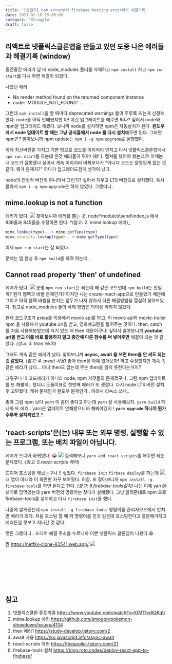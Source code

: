 ```yaml
---
title: '[삽질기] npm error부터 firebase hosting error까지 해결기록'
date: 2021-02-16 15:00:00
category: 'Struggle'
draft: false
---
```


## 리액트로 넷플릭스클론앱을 만들고 있던 도중 나온 에러들과 해결기록 (window)

중간중간 에러가 날 때 node_modules 폴더를 삭제하고 `npm install` 하고 `npm run start`를 다시 하면 해결이 되었다.

나왔던 에러

- No render method found on the returned component instance
- code: 'MODULE_NOT_FOUND' ...

그런데 `npm install`을 할 때마다 deprecated warnings 들이 주루룩 뜨는게 신경쓰였다.
node를 아직 안배웠지만 아! 이건 업그레이드를 해주면 되나? 싶어서 node와 npm을 업그레이드 해봤다. 보니까 node를 설치하면 npm은 자동설치가 된다. **윈도우에서 node 업데이트 할 때는 그냥 공식홈에서 node 를 다시 설치**해주면 된다. 그러면 npm은?
알아보니까 npm update는 `npm i -g npm-upgrade`로 실행했다.

이제 최신버전을 가지고 기쁜 맘으로 코드를 이리저리 만지고 다시 넷플릭스클론앱에서
`npm run start`를 하는데 온갖 에러들이 튀어나왔다. 캡쳐를 했어야 했는데😥
이때는 내 코드가 잘못됐나 싶어서 계속 이리저리 바꿔보다가 "아니다 코드는 잘못된게 없는 것 같다. 뭐가 문제지?" 하다가 업그레이드한게 생각이 났다.

node의 안정적 버전이 아니라서 그런가? 싶어서 지우고 LTS 버전으로 설치했다.
혹시 몰라서 `npm i -g npm-upgrade`은 하지 않았다.
그랬더니..

## mime.lookup is not a function

에러가 떴다.
![](https://images.velog.io/images/yonyas/post/5d8f1dc2-665e-4814-8e44-320fc9bdae6b/mim.png)
찾아보니까 에러를 뿜는 곳, node*modules\send\index.js 에서 838줄과 845줄을 수정하면 된다.
*(참고: 2. mime.lookup 에러)\_

```js
mime.lookup(type)-- > mime.getType(type)
mime.charsets.lookup(type)-- > mime.getType(type)
```

이제 `npm run start`는 잘 되었다.

문제는 앱 완성 후 `npm build`를 하려 하는데..

## Cannot read property 'then' of undefined

에러가 떴다.
![](https://images.velog.io/images/yonyas/post/0ec9b948-8670-40ce-83e1-ff10537e388a/then.png)
분명 `npm run start`는 되는데 왜 같은 코드인데 `npm build`는 안될까? 뭔가 웹팩과 바벨 문제인가? 하지만 나는 create-react-app으로 만들었기 때문에 그리고 아직 웹팩 바벨을 만지는 엄두가 나지 않아서 다른 해결방법을 열심히 찾아보았다.
참고로 node_modules 폴더 삭제 방법은 더이상 먹히지 않았다.

현재 코드구조가 axios를 이용해서 movie api를 받고, 이 movie api와 movie-trailer npm 을 사용해서 youtube url을 받고, 영화예고편을 틀어주는 것이다. then, catch 를 처음 사용해보았는데 저기 있는 저 then 때문이구나! 싶어서 알아보니까 **youtube url을 받고 이를 바로 활용하지 말고 중간에 다른 함수를 써 넣어주면** 해결이 되는 것 같았다. _(참고: 3. then 에러1)_

그래도 계속 같은 에러가 났다.
찾아보니까 **async, await 을 쓰면 then을 안 써도 되는 것 같았다**. _(참고: 4. await 사용)_
좋아 then을 아예 없애보자! 하고 수정했지만 계속 똑같은 에러가 났다...
아니 then도 없는데 무슨 then을 읽지 못한다는거지?

그렇구나 내 코드에러가 아니라 node, npm 저것들의 문제겠구나.
그럼 npm 업데이트를 또 해볼까.. 했더니 도돌이표로 첫번째 에러가 또 생겼다.
다시 node LTS 버전 설치 후 고민했다. 캐쉬 문제인가 윈도우 문제인가.. 이래서 리눅스 쓰나..

좋아 그럼 npm 보다 yarn 이 좀더 좋다고 하는데 yarn 을 사용해보자.
`yarn build` 하니까 또 에러..
yarn은 업데이트 안해봤으니까 해봐야겠지 !
**`yarn upgrade` 하니까 뭔가 주루룩 설치되었고** !!

## 'react-scripts'은(는) 내부 또는 외부 명령, 실행할 수 있는 프로그램, 또는 배치 파일이 아닙니다.

에러가 드디어 바뀌었다. 😭
![](https://images.velog.io/images/yonyas/post/3394c637-f757-4d39-99aa-88f15f3402a9/react-script.png)
검색해보니 `yarn add react-scripts`를 해주면 되는 문제였다. _(참고: 5.react-scripts 에러)_

드디어 호스팅을 해보는구나 !! 싶었다.
`firebase init` `firbase deploy`를 하는데
![](https://images.velog.io/images/yonyas/post/5eedfa28-e93a-4160-b303-8da3188057b1/1Wv9O.png)
내 앱이 아니라 이 화면만 자꾸 보여줬다.
허참.
또 찾아보니까 `npm install -g firebase-tools`를 하면 된다고 한다. _(참고: 6.firebase-tools설치)_
나는 이제 yarn을 쓰기로 맘먹었는데 yarn 버전의 명령어는 찾다가 실패했다. 그냥 알려준대로 npm 으로 firebase-tools를 설치하고 다시 `firebase init`을 했다.

나중에 알게됐는데 `npm install -g firebase-tools` 명령어를 관리자모드에서 안치면 에러가 떴다. 처음 호스팅 할 때 저 명령어를 친것 같은데 호스팅한다고 흥분해가지고 에러뜬걸 못보고 지나간 것 같다.

쨋든 그랬더니.. 드디어 해결
주소를 누르니까 이쁜 넷플릭스 클론앱이 나왔다.😆

쨘 https://netflix-clone-83541.web.app/
![](https://images.velog.io/images/yonyas/post/f9d752ee-a176-4bc4-8571-f31d5e8ed830/%EC%9D%B4%EB%AF%B8%EC%A7%80%203.png)

<br><br><br><br><br><br>

## 참고

1. 넷플릭스클론 튜토리얼 https://www.youtube.com/watch?v=XtMThy8QKqU
2. mime.lookup 에러 https://github.com/smogon/pokemon-showdown/issues/4134
3. then 에러1 https://study-develop.tistory.com/2
4. await 사용 https://ko.javascript.info/async-await
5. react-scripts 에러 https://thespoiler.tistory.com/21
6. firebase-tools 설치 https://blog.roto.codes/deploy-react-app-to-firebase/
